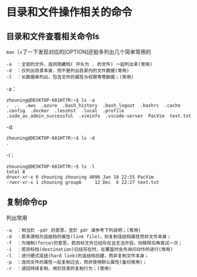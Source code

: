 # 目录和文件操作相关的命令

## 目录和文件查看相关命令ls

`man ls`了一下发现对应的[OPTION]还挺多列出几个简单常用的

```
-a  ：全部的文件，连同隐藏档( 开头为 . 的文件) 一起列出来(常用)
-d  ：仅列出目录本身，而不是列出目录内的文件数据(常用)
-l  ：长数据串列出，包含文件的属性与权限等等数据；(常用)
```

-a：

```
zhouning@DESKTOP-681HT7R:~$ ls -a
.  ..  .aws  .azure  .bash_history  .bash_logout  .bashrc  .cache  .config  .docker  .lesshst  .local  .profile  .sudo_as_admin_successful  .viminfo  .vscode-server  PacVim  text.txt
```

-d:

```
zhouning@DESKTOP-681HT7R:~$ ls -d
.
```

-l：

```
zhouning@DESKTOP-681HT7R:~$ ls -l
total 8
drwxr-xr-x 6 zhouning zhouning 4096 Jan 18 22:55 PacVim
-rwxr-xr-x 1 zhouning groupA     12 Dec  6 22:27 text.txt
```

## 复制命令cp

列出常用

```
-a  ：相当於 -pdr 的意思，至於 pdr 请参考下列说明；(常用)
-d  ：若来源档为连结档的属性(link file)，则复制连结档属性而非文件本身；
-f  ：为强制(force)的意思，若目标文件已经存在且无法开启，则移除后再尝试一次；
-i  ：若目标档(destination)已经存在时，在覆盖时会先询问动作的进行(常用)
-l  ：进行硬式连结(hard link)的连结档创建，而非复制文件本身；
-p  ：连同文件的属性一起复制过去，而非使用默认属性(备份常用)；
-r  ：递回持续复制，用於目录的复制行为；(常用)
```

